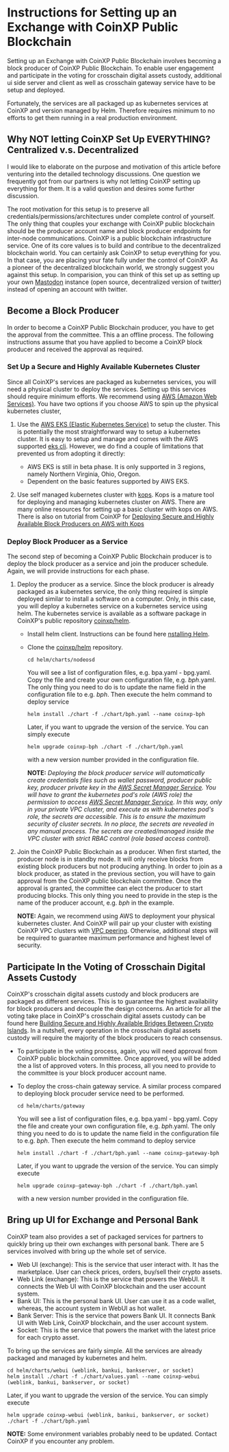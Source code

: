 # Instructions for Setting up an Exchange with CoinXP Public Blockchain

Setting up an Exchange with CoinXP Public Blockchain involves becoming a block producer of CoinXP Public Blockchain.
To enable user engagement and participate in the voting for crosschain digital assets custody, additional ui side server
and client as well as crosschain gateway service have to be setup and deployed. 

Fortunately, the services are all packaged up as kubernetes services at CoinXP and version managed by Helm. Therefore 
requires minimum to no efforts to get them running in a real production environment. 

## Why NOT letting CoinXP Set Up EVERYTHING? Centralized v.s. Decentralized
I would like to elaborate on the purpose and motivation of this article before venturing into the detailed technology discussions. One question we frequently got from our partners is why not letting CoinXP setting up everything for them. 
It is a valid question and desires some further discussion. 

The root motivation for this setup is to preserve all 
credentials/permissions/architectures under complete control of yourself. The only thing that couples your exchange with CoinXP public blockchain should be the producer account name and block producer endpoints for inter-node communications. CoinXP is a public blockchain infrastructure service. One of its core values is to build and contribue to the decentralized blockchain world. You can certainly ask CoinXP to setup everything for you. In that case, you are placing your fate fully under the control of CoinXP. As a pioneer of the decentralized blockchain world, we strongly suggest you against this setup. 
In comparision, you can think of this set up as setting up your own [Mastodon](https://mastodon.social/about) instance (open source, decentralized version of twitter) instead of opening an account with twitter.

## Become a Block Producer
In order to become a CoinXP Public Blockchain producer, you have to get the approval from the committee. 
This a an offline process. The following instructions assume that you have applied to become a CoinXP block producer and 
received the approval as required. 

### Set Up a Secure and Highly Available Kubernetes Cluster
Since all CoinXP's services are packaged as kubernetes services, you will need a physical cluster to deploy the services. 
Setting up this services should require minimum efforts. We recommend using [AWS (Amazon Web Services)](https://aws.amazon.com/). 
You have two options if you choose AWS to spin up the physical kubernetes cluster,

1. Use the [AWS EKS (Elastic Kubernetes Service)](https://aws.amazon.com/eks/) to setup the cluster. 
This is potentially the most straightforward way to setup a kubernetes cluster. 
It is easy to setup and manage and comes with the AWS supported [eks cli](https://docs.aws.amazon.com/cli/latest/reference/eks/index.html). 
However, we do find a couple of limitations that prevented us from adopting it directly:
    - AWS EKS is still in beta phase. It is only supported in 3 regions, namely Northern Virginia, Ohio, Oregon. 
    - Dependent on the basic features supported by AWS EKS. 

2. Use self managed kubernetes cluster with [kops](https://github.com/kubernetes/kops). 
Kops is a mature tool for deploying and managing kubernetes cluster on AWS. 
There are many online resources for setting up a basic cluster with kops on AWS. 
There is also on tutorial from CoinXP for [Deploying Secure and Highly Available Block Producers on AWS with Kops](https://medium.com/@weijia.che/deploying-secure-and-highly-available-block-producers-on-aws-with-kops-c6956831c048)

### Deploy Block Producer as a Service
The second step of becoming a CoinXP Public Blockchain producer is to deploy the block producer as a service and join the producer schedule. 
Again, we will provide instructions for each phase. 

1. Deploy the producer as a service. Since the block producer is already packaged as a kubernetes service,
 the only thing required is simple deployed similar to install a software on a computer. 
 Only, in this case, you will deploy a kubernetes service on a kubernetes service using helm. 
 The kubernetes service is available as a software package in CoinXP's public repository [coinxp/helm](https://github.com/coinxp/helm). 
    - Install helm client. Instructions can be found here [nstalling Helm](https://helm.sh/docs/using_helm/#installing-helm).
    - Clone the [coinxp/helm](https://github.com/coinxp/helm) repository. 
        ```
        cd helm/charts/nodeosd
        ```
        You will see a list of configuration files, e.g. bpa.yaml - bpg.yaml. Copy the file and create your own configuration file, 
        e.g. _bph_.yaml. The only thing you need to do is to update the name field in the configuration file to e.g. _bph_. 
        Then execute the helm command to deploy service
        ```
        helm install ./chart -f ./chart/bph.yaml --name coinxp-bph
        ```
        Later, if you want to upgrade the version of the service. You can simply execute
        ```
        helm upgrade coinxp-bph ./chart -f ./chart/bph.yaml
        ```
        with a new version number provided in the configuration file. 
        
        **NOTE:** _Deploying the block producer service will automatically create credentials files such as 
        wallet password, producer public key, producer private key in the [AWS Secret Manager Service](https://docs.aws.amazon.com/secretsmanager/latest/userguide/intro.html). 
        You will have to grant the kubernetes pod's role (AWS role) the permission to access [AWS Secret Manager Service](https://docs.aws.amazon.com/secretsmanager/latest/userguide/intro.html).
        In this way, only in your private VPC cluster, and execute as with kubernetes pod's role, the secrets are accessible. 
        This is to ensure the maximum security of cluster secrets. 
        In no place, the secrets are revealed in any manual process. 
        The secrets are created/managed inside the VPC cluster with strict RBAC control (role based access control)._ 
        
 2. Join the CoinXP Public Blockchain as a producer. 
 When first started, the producer node is in standby mode. 
 It will only receive blocks from existing block producers but not producing anything. 
 In order to join as a block producer, as stated in the previous section, you will have to gain approval from the CoinXP 
 public blockchain committee. Once the approval is granted, the committee can elect the producer to start producing blocks. 
 This only thing you need to provide in the step is the name of the producer account, e.g. _bph_ in the example. 
 
    **NOTE:** Again, we recommend using AWS to deployment your physical kubernetes cluster. 
    And CoinXP will pair up your cluster with existing CoinXP VPC clusters with [VPC peering](https://docs.aws.amazon.com/vpc/latest/peering/what-is-vpc-peering.html). 
    Otherwise, additional steps will be required to guarantee maximum performance and highest level of security. 
    
    
## Participate In the Voting of Crosschain Digital Assets Custody
CoinXP's crosschain digital assets custody and block producers are packaged as different services. 
This is to guarantee the highest availability for block producers and decouple the design concerns. 
An article for all the voting take place in CoinXP's crosschain digital assets custody can be found here 
[Building Secure and Highly Available Bridges Between Crypto Islands](https://medium.com/@weijia.che/building-secure-and-highly-available-bridges-between-crypto-islands-a209555a387c).
In a nutshell, every operation in the crosschain digital assets custody will require the majority of the block producers to reach consensus.

   - To participate in the voting process, again, you will need approval from CoinXP public blockchain committee. 
    Once approved, you will be added the a list of approved voters. In this process, all you need to provide to the committee is your block producer account name. 
   
   - To deploy the cross-chain gateway service. A similar process compared to deploying block procuder service  need to be performed.
        ```
        cd helm/charts/gateway
        ```
        You will see a list of configuration files, e.g. bpa.yaml - bpg.yaml. Copy the file and create your own configuration file, 
        e.g. _bph_.yaml. The only thing you need to do is to update the name field in the configuration file to e.g. _bph_. 
        Then execute the helm command to deploy service
        ```
        helm install ./chart -f ./chart/bph.yaml --name coinxp-gateway-bph
        ```
        Later, if you want to upgrade the version of the service. You can simply execute
        ```
        helm upgrade coinxp-gateway-bph ./chart -f ./chart/bph.yaml
        ```
        with a new version number provided in the configuration file. 
        
        
## Bring up UI for Exchange and Personal Bank
CoinXP team also provides a set of packaged services for partners to quickly bring up their own exchanges with personal bank. 
There are 5 services involved with bring up the whole set of service. 

   - Web UI (exchange): This is the service that user interact with. It has the marketplace. User can check prices, orders, buy/sell their crypto assets. 
   - Web Link (exchange): This is the service that powers the WebUI. It connects the Web UI with CoinXP blockchain and the user account system. 
   - Bank UI: This is the personal bank UI. User can use it as a code wallet, whereas, the account system in WebUI as hot wallet. 
   - Bank Server: This is the service that powers Bank UI. It connects Bank UI with Web Link, CoinXP blockchain, and the user account system.
   - Socket: This is the service that powers the market with the latest price for each crypto asset. 
   
To bring up the services are fairly simple. All the services are already packaged and managed by kubernetes and helm. 
    
    cd helm/charts/webui (weblink, bankui, bankserver, or socket)
    helm install ./chart -f ./chart/values.yaml --name coinxp-webui (weblink, bankui, bankserver, or socket)
   Later, if you want to upgrade the version of the service. You can simply execute
   
    helm upgrade coinxp-webui (weblink, bankui, bankserver, or socket) ./chart -f ./chart/bph.yaml
    
**NOTE:** Some environment variables probably need to be updated. Contact CoinXP if you encounter any problem. 
    
